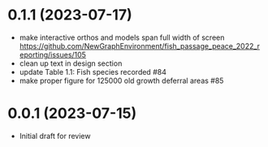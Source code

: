 # 0.1.1 (2023-07-17)

- make interactive orthos and models span full width of screen https://github.com/NewGraphEnvironment/fish_passage_peace_2022_reporting/issues/105 
- clean up text in design section
- update Table 1.1: Fish species recorded #84
- make proper figure for 125000 old growth deferral areas #85



# 0.0.1 (2023-07-15)

  * Initial draft for review
